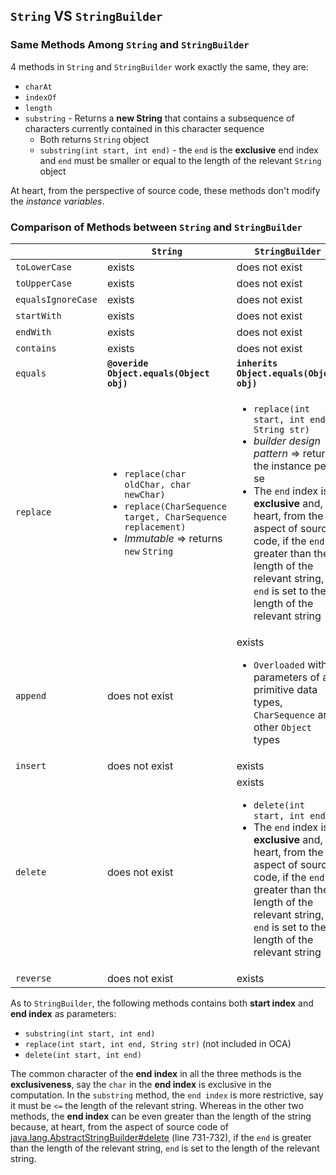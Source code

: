 ## `String` VS `StringBuilder`
### Same Methods Among `String` and `StringBuilder` 
4 methods in `String` and `StringBuilder` work exactly the same, they are:

* `charAt`
* `indexOf`
* `length`
* `substring` - Returns a **new String** that contains a subsequence of characters currently contained in this character sequence
  * Both returns `String` object
  * `substring(int start, int end)` - the `end` is the **exclusive** end index and `end` must be smaller or equal to the length of the relevant `String` object 

At heart, from the perspective of source code, these methods don't modify the *instance variables*.

### Comparison of Methods between `String` and `StringBuilder`
|                   | **`String`**                                | **`StringBuilder`**                         |
|-------------------|---------------------------------------------|---------------------------------------------|
|`toLowerCase`      | exists                                      | does not exist                              |
|`toUpperCase`      | exists                                      | does not exist                              |
|`equalsIgnoreCase` | exists                                      | does not exist                              |
|`startWith`        | exists                                      | does not exist                              |
|`endWith`          | exists                                      | does not exist                              |
|`contains`         | exists                                      | does not exist                              |
|`equals`           | **`@overide` `Object.equals(Object obj)`**  | **`inherits` `Object.equals(Object obj)`**  |
|`replace`          | <ul><li>`replace(char oldChar, char newChar)`</li><li>`replace(CharSequence target, CharSequence replacement)`</li><li>*Immutable* => returns `new` `String`</li></ul> | <ul><li>`replace(int start, int end, String str)`</li><li>*builder design pattern* => returns the instance per se</li><li>The `end` index is **exclusive** and, at heart, from the aspect of source code, if the `end` is greater than the length of the relevant string, `end` is set to the length of the relevant string</li></ul> |
|`append`           | does not exist                              | exists<ul><li>`Overloaded` with parameters of all primitive data types, `CharSequence` and other `Object` types</li></ul> |
|`insert`           | does not exist                              | exists                                      |
|`delete`           | does not exist                              | exists<ul><li>`delete(int start, int end)`</li><li>The `end` index is **exclusive** and, at heart, from the aspect of source code, if the `end` is greater than the length of the relevant string, `end` is set to the length of the relevant string</li></ul> |
|`reverse`          | does not exist                              | exists                                      |

As to `StringBuilder`, the following methods contains both **start index** and **end index** as parameters:

* `substring(int start, int end)`  
* `replace(int start, int end, String str)` (not included in OCA)
* `delete(int start, int end)`

The common character of the **end index** in all the three methods is the **exclusiveness**, say the `char` in the **end index** is exclusive in the computation. In the `substring` method, the `end index` is more restrictive, say it must be `<=` the length of the relevant string. Whereas in the other two methods, the **end index** can be even greater than the length of the string because, at heart, from the aspect of source code of [java.lang.AbstractStringBuilder#delete](http://grepcode.com/file/repository.grepcode.com/java/root/jdk/openjdk/8-b132/java/lang/AbstractStringBuilder.java#AbstractStringBuilder.delete%28int%2Cint%29) (line 731-732), if the `end` is greater than the length of the relevant string, `end` is  set to the length of the relevant string.  


